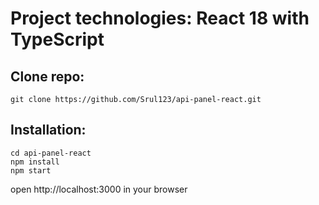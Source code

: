 # Project technologies: React 18 with TypeScript 



## Clone repo:
    git clone https://github.com/Srul123/api-panel-react.git

## Installation:
    cd api-panel-react
    npm install
    npm start
    
open http://localhost:3000 in your browser
    
